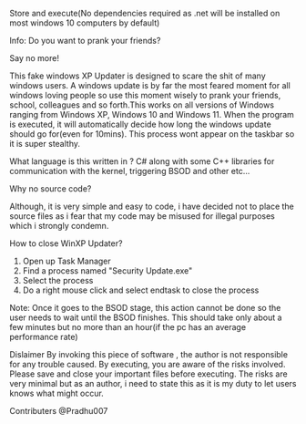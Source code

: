 Store and execute(No dependencies required as .net will be installed on most windows 10 computers by default)


Info:
Do you want to prank your friends?

Say no more!

This fake windows XP Updater is designed to scare the shit of many windows users.
A windows update is by far the most feared moment for all windows loving people so 
use this moment wisely to prank your friends, school, colleagues and so forth.This works 
on all versions of Windows ranging from Windows XP, Windows 10 and Windows 11. When the program
is executed, it will automatically decide how long the windows update should go for(even for 10mins). 
This process wont appear on the taskbar so it is super stealthy. 


What language is this written in ?
C# along with some C++ libraries for communication with the kernel, triggering BSOD and other etc... 

Why no source code?

Although, it is very simple and easy to code, i have decided not to place the source files as i 
fear that my code may be misused for illegal purposes which i strongly condemn. 



How to close WinXP Updater?
1. Open up Task Manager
2. Find a process named "Security Update.exe"
3. Select the process
4. Do a right mouse click and select endtask to close the process

Note: Once it goes to the BSOD stage, this action cannot be done so the user 
needs to wait until the BSOD finishes. This should take only about a few minutes but no more
than an hour(if the pc has an average performance rate)


Dislaimer 
By invoking this piece of software , the author is not responsible for any trouble caused. By executing, you are aware of the risks involved.  
Please save and  close your important files before executing. The risks are very minimal but as an author, i need to state this as it is my duty to let users knows what might occur.

Contributers
@Pradhu007

